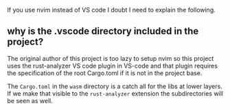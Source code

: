 
If you use nvim instead of VS code I doubt I need to explain the following.

why is the .vscode directory included in the project?
---
The original author of this project is too lazy to setup nvim so this project uses the rust-analyzer VS code plugin in VS-code and that plugin requires 
the specification of the root Cargo.toml if it is not in the project base.

The `Cargo.toml` in the `wasm` directory is a catch all for the libs at lower layers. 
If we make that visible to the `rust-analyzer` extension the subdirectories will be seen as well. 